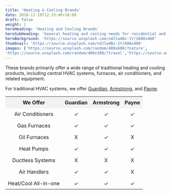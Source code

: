 ```yaml
---
title: 'Heating & Cooling Brands'
date: 2018-11-18T12:33:46+10:00
draft: false
weight: 1
heroHeading: 'Heating and Cooling Brands'
heroSubHeading: 'General heating and cooling needs for residential and light commercial spaces.'
heroBackground: 'https://source.unsplash.com/ndJlw4Bz-1Y/1600x400'
thumbnail: 'https://source.unsplash.com/ndJlw4Bz-1Y/600x400'
images: ['https://source.unsplash.com/random/400x600/?nature', 
'https://source.unsplash.com/random/400x300/?travel','https://source.unsplash.com/random/400x300/?architecture','https://source.unsplash.com/random/400x600/?buildings','https://source.unsplash.com/random/400x300/?city','https://source.unsplash.com/random/400x600/?business']
---
```


These brands primarily offer a wide range of traditional heating and cooling products, including central HVAC systems, furnaces, air conditioners, and related equipment. 

For traditional HVAC systems, we offer [Guardian](https://www.guardianhomecomfort.com/), [Armstrong](https://www.armstrongair.com/), and [Payne](https://www.payne.com/en/us/). 

<style>
.custom-table {
/*   border-collapse: collapse; */
  width: 100%;
}

.custom-table th, .custom-table td {
  padding: 8px;
  text-align: center;
}

.custom-table th {
  background-color: #f2f2f2;
}
</style>

<table class="custom-table">
  <tr>
    <th style="align:left">We Offer</th>
    <th>Guardian</th>
    <th>Armstrong</th>
    <th>Payne</th>
  </tr>
  <tr>
    <td style="align:left">Air Conditioners</td>
    <td>✓</td>
    <td>✓</td>
    <td>✓</td>
  </tr>
  <tr>
    <td style="align:left">Gas Furnaces</td>
    <td>✓</td>
    <td>✓</td>
    <td>✓</td>
  </tr>
  <tr>
    <td style="align:left">Oil Furnaces</td>
    <td>X</td>
    <td>✓</td>
    <td>X</td>
  </tr>
  <tr>
    <td style="align:left">Heat Pumps</td>
    <td>✓</td>
    <td>✓</td>
    <td>✓</td>
  </tr>
  <tr>
    <td style="align:left">Ductless Systems</td>
    <td>X</td>
    <td>X</td>
    <td>X</td>
  </tr>
  <tr>
    <td style="align:left">Air Handlers</td>
    <td>✓</td>
    <td>✓</td>
    <td>X</td>
  </tr>
  <tr>
    <td style="align:left">Heat/Cool All-in-one</td>
    <td>✓</td>
    <td>✓</td>
    <td>✓</td>
  </tr>
</table>
